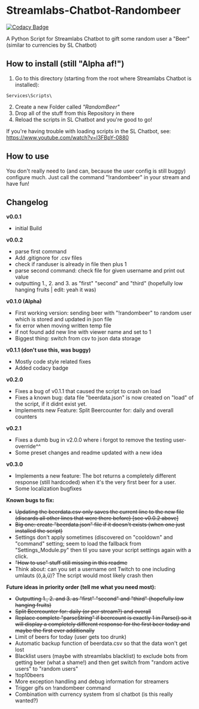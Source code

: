 Streamlabs-Chatbot-Randombeer
=============================

[![Codacy Badge](https://api.codacy.com/project/badge/Grade/801907104a8a466eaf42e0362cb9f7b1)](https://app.codacy.com/app/rialDave/Streamlabs-Chatbot-Randombeer?utm_source=github.com&utm_medium=referral&utm_content=rialDave/Streamlabs-Chatbot-Randombeer&utm_campaign=Badge_Grade_Dashboard)

A Python Script for Streamlabs Chatbot to gift some random user a "Beer" (similar to currencies by SL Chatbot)

How to install (still "Alpha af!") 
----------------------------------

1. Go to this directory (starting from the root where Streamlabs Chatbot is installed):

```plain
Services\Scripts\
```

2. Create a new Folder called _"RandomBeer"_
3. Drop all of the stuff from this Repository in there
4. Reload the scripts in SL Chatbot and you're good to go!

If you're having trouble with loading scripts in the SL Chatbot, see: https://www.youtube.com/watch?v=l3FBpY-0880

How to use
------------

You don't really need to (and can, because the user config is still buggy) configure much.
Just call the command "!randombeer" in your stream and have fun!

Changelog
---------

**v0.0.1**

  * initial Build

**v0.0.2**

  * parse first command
  * Add .gitignore for .csv files
  * check if randuser is already in file then plus 1
  * parse second command: check file for given username and print out value
  * outputting 1., 2. and 3. as "first" "second" and "third" (hopefully low hanging fruits | edit: yeah it was)

**v0.1.0 (Alpha)**

  * First working version: sending beer with "!randombeer" to random user which is stored and updated in json file
  * fix error when moving written temp file
  * if not found add new line with viewer name and set to 1
  * Biggest thing: switch from csv to json data storage

**v0.1.1 (don't use this, was buggy)**

  * Mostly code style related fixes
  * Added codacy badge

**v0.2.0**

  * Fixes a bug of v0.1.1 that caused the script to crash on load
  * Fixes a known bug: data file "beerdata.json" is now created on "load" of the script, if it didnt exist yet.
  * Implements new Feature: Split Beercounter for: daily and overall counters

**v0.2.1**

  * Fixes a dumb bug in v2.0.0 where i forgot to remove the testing user-override^^
  * Some preset changes and readme updated with a new idea

**v0.3.0**

  * Implements a new feature: The bot returns a completely different response (still hardcoded) when it's the very first beer for a user.
  * Some localization bugfixes

**Known bugs to fix:**

  * <s>Updating the beerdata.csv only saves the current line to the new file (discards all other lines that were there before) [see v0.0.2 above]</s>
  * <s>Big one: create "beerdata.json" file if it doesn't exists (when one just installed the script)</s>
  * Settings don't apply sometimes (discovered on "cooldown" and "command" setting; seem to load the fallback from "Settings_Module.py" then til you save your script settings again with a click.
  * <s>"How to use" stuff still missing in this readme</s>
  * Think about: can you set a username ont Twitch to one including umlauts (ö,ä,ü)? The script would most likely crash then

**Future ideas in priority order (tell me what you need most):**

  * <s>Outputting 1., 2. and 3. as "first" "second" and "third" (hopefully low hanging fruits)</s>
  * <s>Split Beercounter for: daily (or per stream?) and overall</s>
  * <s>Replace complete "parseString" if beercount is exactly 1 in Parse() so it will display a completely different response for the first beer today and maybe the first ever additionally</s>
  * Limit of beers for today (user gets too drunk)
  * Automatic backup function of beerdata.csv so that the data won't get lost
  * Blacklist users (maybe with streamlabs blacklist) to exclude bots from getting beer (what a shame!) and then get switch from "random active users" to "random users"
  * !top10beers
  * More exception handling and debug information for streamers
  * Trigger gifs on !randombeer command
  * Combination with currency system from sl chatbot (is this really wanted?)